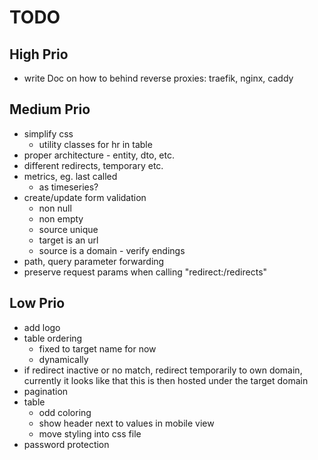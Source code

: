 # TODO

## High Prio

- write Doc on how to behind reverse proxies: traefik, nginx, caddy

## Medium Prio

- simplify css
    - utility classes for hr in table
- proper architecture - entity, dto, etc.
- different redirects, temporary etc.
- metrics, eg. last called
  - as timeseries?
- create/update form validation
    - non null
    - non empty
    - source unique
    - target is an url
    - source is a domain - verify endings
- path, query parameter forwarding
- preserve request params when calling "redirect:/redirects"

## Low Prio

- add logo
- table ordering
  - fixed to target name for now
  - dynamically
- if redirect inactive or no match, redirect temporarily to own domain, currently it looks like that this is then hosted under the target domain
- pagination
- table
    - odd coloring
    - show header next to values in mobile view
    - move styling into css file
- password protection
